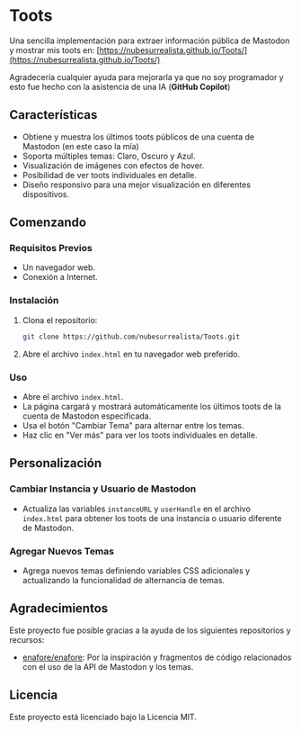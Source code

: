 # Toots

Una sencilla implementación para extraer información pública de Mastodon y mostrar mis toots en: [https://nubesurrealista.github.io/Toots/](https://nubesurrealista.github.io/Toots/)

Agradecería cualquier ayuda para mejorarla ya que no soy programador y esto fue hecho con la asistencia de una IA (**GitHub Copilot**)

## Características

- Obtiene y muestra los últimos toots públicos de una cuenta de Mastodon (en este caso la mía)
- Soporta múltiples temas: Claro, Oscuro y Azul.
- Visualización de imágenes con efectos de hover.
- Posibilidad de ver toots individuales en detalle.
- Diseño responsivo para una mejor visualización en diferentes dispositivos.

## Comenzando

### Requisitos Previos

- Un navegador web.
- Conexión a Internet.

### Instalación

1. Clona el repositorio:
    ```bash
    git clone https://github.com/nubesurrealista/Toots.git
    ```

2. Abre el archivo `index.html` en tu navegador web preferido.

### Uso

- Abre el archivo `index.html`.
- La página cargará y mostrará automáticamente los últimos toots de la cuenta de Mastodon especificada.
- Usa el botón "Cambiar Tema" para alternar entre los temas.
- Haz clic en "Ver más" para ver los toots individuales en detalle.

## Personalización

### Cambiar Instancia y Usuario de Mastodon

- Actualiza las variables `instanceURL` y `userHandle` en el archivo `index.html` para obtener los toots de una instancia o usuario diferente de Mastodon.

### Agregar Nuevos Temas

- Agrega nuevos temas definiendo variables CSS adicionales y actualizando la funcionalidad de alternancia de temas.

## Agradecimientos

Este proyecto fue posible gracias a la ayuda de los siguientes repositorios y recursos:

- [enafore/enafore](https://github.com/enafore/enafore): Por la inspiración y fragmentos de código relacionados con el uso de la API de Mastodon y los temas.

## Licencia

Este proyecto está licenciado bajo la Licencia MIT.
